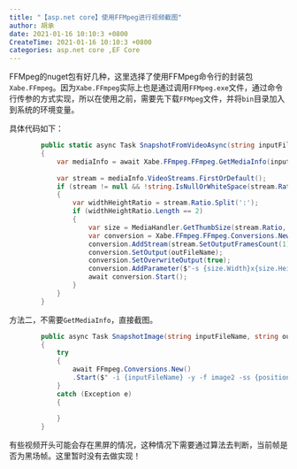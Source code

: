 ```yaml
---
title: "【asp.net core】使用FFMpeg进行视频截图"
author: 胡承
date: 2021-01-16 10:10:3 +0800
CreateTime: 2021-01-16 10:10:3 +0800
categories: asp.net core ,EF Core
---
```


FFMpeg的nuget包有好几种，这里选择了使用FFMpeg命令行的封装包`Xabe.FFmpeg`。因为`Xabe.FFmpeg`实际上也是通过调用`FFMpeg.exe`文件，通过命令行传参的方式实现，所以在使用之前，需要先下载`FFMpeg`文件，并将`bin`目录加入到系统的环境变量。

<!-- more -->

具体代码如下：

```cs
        public static async Task SnapshotFromVideoAsync(string inputFileName, string outFileName, int minWidthOrHeight, TimeSpan timeSpan)
        {
            var mediaInfo = await Xabe.FFmpeg.FFmpeg.GetMediaInfo(inputFileName);
            
            var stream = mediaInfo.VideoStreams.FirstOrDefault();
            if (stream != null && !string.IsNullOrWhiteSpace(stream.Ratio))
            {
                var widthHeightRatio = stream.Ratio.Split(':');
                if (widthHeightRatio.Length == 2)
                {
                    var size = MediaHandler.GetThumbSize(stream.Ratio, minWidthOrHeight);
                    var conversion = Xabe.FFmpeg.FFmpeg.Conversions.New();
                    conversion.AddStream(stream.SetOutputFramesCount(1).SetSeek(timeSpan));
                    conversion.SetOutput(outFileName);
                    conversion.SetOverwriteOutput(true);
                    conversion.AddParameter($"-s {size.Width}x{size.Height}");
                    await conversion.Start();
                }
            }
        }
```
方法二，不需要`GetMediaInfo`，直接截图。
```cs
        public async Task SnapshotImage(string inputFileName, string outFileName, TimeSpan position)
        {
            try
            {
                await FFmpeg.Conversions.New()
                .Start($" -i {inputFileName} -y -f image2 -ss {position.TotalSeconds} -t 0.001 {outFileName}");
            }
            catch (Exception e)
            {
                
            }
        }
```

有些视频开头可能会存在黑屏的情况，这种情况下需要通过算法去判断，当前帧是否为黑场帧。这里暂时没有去做实现！